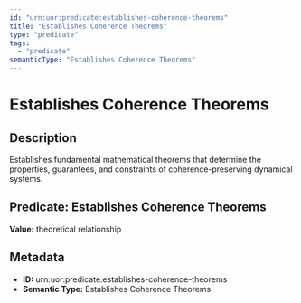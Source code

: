 ```yaml
---
id: "urn:uor:predicate:establishes-coherence-theorems"
title: "Establishes Coherence Theorems"
type: "predicate"
tags:
  - "predicate"
semanticType: "Establishes Coherence Theorems"
---
```


# Establishes Coherence Theorems

## Description

Establishes fundamental mathematical theorems that determine the properties, guarantees, and constraints of coherence-preserving dynamical systems.

## Predicate: Establishes Coherence Theorems

**Value:** theoretical relationship

## Metadata

- **ID:** urn:uor:predicate:establishes-coherence-theorems
- **Semantic Type:** Establishes Coherence Theorems
